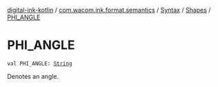 [digital-ink-kotlin](../../../index.md) / [com.wacom.ink.format.semantics](../../index.md) / [Syntax](../index.md) / [Shapes](index.md) / [PHI_ANGLE](./-p-h-i_-a-n-g-l-e.md)

# PHI_ANGLE

`val PHI_ANGLE: `[`String`](https://kotlinlang.org/api/latest/jvm/stdlib/kotlin/-string/index.html)

Denotes an angle.

